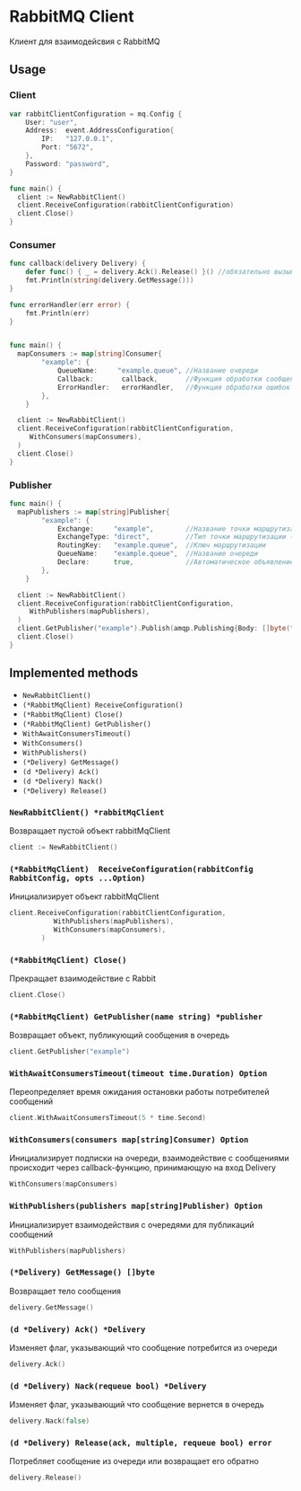 # RabbitMQ Client

Клиент для взаимодейсвия с RabbitMQ

## Usage
### Client 
```go
var rabbitClientConfiguration = mq.Config {
	User: "user",
	Address:  event.AddressConfiguration{
		IP:   "127.0.0.1",
		Port: "5672",
	},
	Password: "password",
}

func main() {
  client := NewRabbitClient()
  client.ReceiveConfiguration(rabbitClientConfiguration)
  client.Close()
}
```

### Consumer
```go
func callback(delivery Delivery) {
    defer func() { _ = delivery.Ack().Release() }() //обязательно вызывать Release, чтобы сообщения не копились
    fmt.Println(string(delivery.GetMessage()))
}

func errorHandler(err error) {
	fmt.Println(err)
}


func main() {
  mapConsumers := map[string]Consumer{
  		"example": {
  			QueueName:     "example.queue", //Название очереди
  			Callback:       callback,       //Функция обработки сообщений из очереди
  			ErrorHandler:   errorHandler,   //Функция обработки ошибок очереди
  		},
  	}

  client := NewRabbitClient()
  client.ReceiveConfiguration(rabbitClientConfiguration,
     WithConsumers(mapConsumers),
  )
  client.Close()
}
```

### Publisher
```go
func main() {
  mapPublishers := map[string]Publisher{
  		"example": {
  			Exchange:     "example",        //Название точки маршрутизации
  			ExchangeType: "direct",         //Тип точки маршрутизации (direct, funout)
  			RoutingKey:   "example.queue",  //Ключ маршрутизации
  			QueueName:    "example.queue",  //Название очереди
  			Declare:      true,             //Автоматическое объявление очереди
  		},
  	}

  client := NewRabbitClient()
  client.ReceiveConfiguration(rabbitClientConfiguration,
     WithPublishers(mapPublishers),
  )
  client.GetPublisher("example").Publish(amqp.Publishing{Body: []byte("example")})
  client.Close()
}
```

## Implemented methods
* `NewRabbitClient()`
* `(*RabbitMqClient) ReceiveConfiguration()`
* `(*RabbitMqClient) Close()`
* `(*RabbitMqClient) GetPublisher()`
* `WithAwaitConsumersTimeout()`
* `WithConsumers()`
* `WithPublishers()`
* `(*Delivery) GetMessage()`
* `(d *Delivery) Ack()`
* `(d *Delivery) Nack()`
* `(*Delivery) Release()`

### `NewRabbitClient() *rabbitMqClient`

Возвращает пустой объект rabbitMqClient
```go
client := NewRabbitClient()
```

### `(*RabbitMqClient)  ReceiveConfiguration(rabbitConfig RabbitConfig, opts ...Option)`

Инициализирует объект rabbitMqClient
```go
client.ReceiveConfiguration(rabbitClientConfiguration,
	       WithPublishers(mapPublishers),
           WithConsumers(mapConsumers),
        )
```

### `(*RabbitMqClient) Close()`

Прекращает взаимодействие с Rabbit
```go
client.Close()
```


### `(*RabbitMqClient) GetPublisher(name string) *publisher`

Возвращает объект, публикующий сообщения в очередь
```go
client.GetPublisher("example")
```

### `WithAwaitConsumersTimeout(timeout time.Duration) Option`

Переопределяет время ожидания остановки работы потребителей сообщений
```go
client.WithAwaitConsumersTimeout(5 * time.Second)
```

### `WithConsumers(consumers map[string]Consumer) Option`

Инициализирует подписки на очереди, взаимодействие с сообщениями происходит через callback-функцию, принимающую на вход Delivery
```go
WithConsumers(mapConsumers)
```

### `WithPublishers(publishers map[string]Publisher) Option`

Инициализирует взаимодействия с очередями для публикаций сообщений
```go
WithPublishers(mapPublishers)
```

### `(*Delivery) GetMessage() []byte`

Возвращает тело сообщения
```go
delivery.GetMessage()
```

### `(d *Delivery) Ack() *Delivery` 

Изменяет флаг, указывающий что сообщение потребится из очереди
```go
delivery.Ack()
```


### `(d *Delivery) Nack(requeue bool) *Delivery`

Изменяет флаг, указывающий что сообщение вернется в очередь
```go
delivery.Nack(false)
```

### `(d *Delivery) Release(ack, multiple, requeue bool) error`

Потребляет сообщение из очереди или возвращает его обратно
```go
delivery.Release()
```

